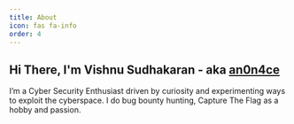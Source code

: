```yaml
---
title: About
icon: fas fa-info
order: 4
---
```


## Hi There, I'm Vishnu Sudhakaran - aka [**an0n4ce**](https://twitter.com/an0n4ce)
I’m a Cyber Security Enthusiast driven by curiosity and experimenting ways to exploit the cyberspace. I do bug bounty hunting, Capture The Flag as a hobby and passion.
